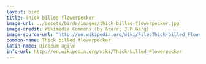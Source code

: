 ```yaml
---
layout: bird
title: Thick billed flowerpecker
image-url: ../assets/birds/images/thick-billed-flowerpecker.jpg
image-credit: Wikimedia Commons (by &rarr; J.M.Garg)
image-source-url: "http://en.wikipedia.org/wiki/File:Thick-billed_Flowerpecker_(Dicaeum_agile)_on_Helicteres_isora_W2_IMG_1379.jpg"
common-name: Thick billed flowerpecker
latin-name: Dicaeum agile 
info-url: http://en.wikipedia.org/wiki/Thick-billed_Flowerpecker
---
```

